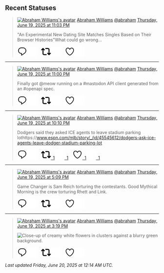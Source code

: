 ## Recent Statuses

> <a href="https://indieweb.social/@abraham"><img alt="Abraham Williams's avatar" src="https://cdn.masto.host/indiewebsocial/accounts/avatars/109/292/540/382/343/163/original/d00f2e03ce9c85b1.jpg" height="24" width="24" ></a> [Abraham Williams](https://indieweb.social/@abraham) [@abraham](https://indieweb.social/@abraham) [Thursday, June 19, 2025 at 11:03 PM](https://indieweb.social/@abraham/114712526122538712)
>
> &quot;An Experimental New Dating Site Matches Singles Based on Their Browser Histories&quot;What could go wrong...
>
> [![Reply](./images/reply_light.svg#gh-light-mode-only "Reply")](https://indieweb.social/@abraham/114712526122538712#gh-light-mode-only)[![Reply](./images/reply.svg#gh-dark-mode-only "Reply")](https://indieweb.social/@abraham/114712526122538712#gh-dark-mode-only)&emsp;[![Boost](./images/retweet_light.svg#gh-light-mode-only "Boost")](https://indieweb.social/@abraham/114712526122538712#gh-light-mode-only)[![Boost](./images/retweet.svg#gh-dark-mode-only "Boost")](https://indieweb.social/@abraham/114712526122538712#gh-dark-mode-only)&emsp;[![Favorite](./images/like_light.svg#gh-light-mode-only "Favorite")](https://indieweb.social/@abraham/114712526122538712#gh-light-mode-only)[![Favorite](./images/like.svg#gh-dark-mode-only "Favorite")](https://indieweb.social/@abraham/114712526122538712#gh-dark-mode-only)


---

> <a href="https://indieweb.social/@abraham"><img alt="Abraham Williams's avatar" src="https://cdn.masto.host/indiewebsocial/accounts/avatars/109/292/540/382/343/163/original/d00f2e03ce9c85b1.jpg" height="24" width="24" ></a> [Abraham Williams](https://indieweb.social/@abraham) [@abraham](https://indieweb.social/@abraham) [Thursday, June 19, 2025 at 11:00 PM](https://indieweb.social/@abraham/114712513520751589)
>
> Finally got @meow running on a #mastodon API client generated from an #openapi spec.
>
> [![Reply](./images/reply_light.svg#gh-light-mode-only "Reply")](https://indieweb.social/@abraham/114712513520751589#gh-light-mode-only)[![Reply](./images/reply.svg#gh-dark-mode-only "Reply")](https://indieweb.social/@abraham/114712513520751589#gh-dark-mode-only)&emsp;[![Boost](./images/retweet_light.svg#gh-light-mode-only "Boost")](https://indieweb.social/@abraham/114712513520751589#gh-light-mode-only)[![Boost](./images/retweet.svg#gh-dark-mode-only "Boost")](https://indieweb.social/@abraham/114712513520751589#gh-dark-mode-only)&emsp;[![Favorite](./images/like_light.svg#gh-light-mode-only "Favorite")](https://indieweb.social/@abraham/114712513520751589#gh-light-mode-only)[![Favorite](./images/like.svg#gh-dark-mode-only "Favorite")](https://indieweb.social/@abraham/114712513520751589#gh-dark-mode-only)


---

> <a href="https://indieweb.social/@abraham"><img alt="Abraham Williams's avatar" src="https://cdn.masto.host/indiewebsocial/accounts/avatars/109/292/540/382/343/163/original/d00f2e03ce9c85b1.jpg" height="24" width="24" ></a> [Abraham Williams](https://indieweb.social/@abraham) [@abraham](https://indieweb.social/@abraham) [Thursday, June 19, 2025 at 10:10 PM](https://indieweb.social/@abraham/114712315601303766)
>
> Dodgers said they asked ICE agents to leave stadium parking lothttps://www.espn.com/mlb/story/_/id/45545612/dodgers-ask-ice-agents-leave-dodger-stadium-parking-lot
>
> [![Reply](./images/reply_light.svg#gh-light-mode-only "Reply")](https://indieweb.social/@abraham/114712315601303766#gh-light-mode-only)[![Reply](./images/reply.svg#gh-dark-mode-only "Reply")](https://indieweb.social/@abraham/114712315601303766#gh-dark-mode-only)&emsp;[![Boost](./images/retweet_light.svg#gh-light-mode-only "Boost")&ensp;1](https://indieweb.social/@abraham/114712315601303766#gh-light-mode-only)[![Boost](./images/retweet.svg#gh-dark-mode-only "Boost")&ensp;1](https://indieweb.social/@abraham/114712315601303766#gh-dark-mode-only)&emsp;[![Favorite](./images/like_light.svg#gh-light-mode-only "Favorite")&ensp;1](https://indieweb.social/@abraham/114712315601303766#gh-light-mode-only)[![Favorite](./images/like.svg#gh-dark-mode-only "Favorite")&ensp;1](https://indieweb.social/@abraham/114712315601303766#gh-dark-mode-only)


---

> <a href="https://indieweb.social/@abraham"><img alt="Abraham Williams's avatar" src="https://cdn.masto.host/indiewebsocial/accounts/avatars/109/292/540/382/343/163/original/d00f2e03ce9c85b1.jpg" height="24" width="24" ></a> [Abraham Williams](https://indieweb.social/@abraham) [@abraham](https://indieweb.social/@abraham) [Thursday, June 19, 2025 at 5:09 PM](https://indieweb.social/@abraham/114711133577250268)
>
> Game Changer is Sam Reich torturing the contestants. Good Mythical Morning is the crew torturing Rhett and Link.
>
> [![Reply](./images/reply_light.svg#gh-light-mode-only "Reply")](https://indieweb.social/@abraham/114711133577250268#gh-light-mode-only)[![Reply](./images/reply.svg#gh-dark-mode-only "Reply")](https://indieweb.social/@abraham/114711133577250268#gh-dark-mode-only)&emsp;[![Boost](./images/retweet_light.svg#gh-light-mode-only "Boost")](https://indieweb.social/@abraham/114711133577250268#gh-light-mode-only)[![Boost](./images/retweet.svg#gh-dark-mode-only "Boost")](https://indieweb.social/@abraham/114711133577250268#gh-dark-mode-only)&emsp;[![Favorite](./images/like_light.svg#gh-light-mode-only "Favorite")](https://indieweb.social/@abraham/114711133577250268#gh-light-mode-only)[![Favorite](./images/like.svg#gh-dark-mode-only "Favorite")](https://indieweb.social/@abraham/114711133577250268#gh-dark-mode-only)


---

> <a href="https://indieweb.social/@abraham"><img alt="Abraham Williams's avatar" src="https://cdn.masto.host/indiewebsocial/accounts/avatars/109/292/540/382/343/163/original/d00f2e03ce9c85b1.jpg" height="24" width="24" ></a> [Abraham Williams](https://indieweb.social/@abraham) [@abraham](https://indieweb.social/@abraham) [Thursday, June 19, 2025 at 3:19 PM](https://indieweb.social/@abraham/114710701495592549)
>
> 
>
> ![Close-up of creamy white flowers in clusters against a blurry green background.](https://cdn.masto.host/indiewebsocial/media_attachments/files/114/710/701/368/074/172/original/a50e2142d8c5d0c5.jpg)
>
> [![Reply](./images/reply_light.svg#gh-light-mode-only "Reply")](https://indieweb.social/@abraham/114710701495592549#gh-light-mode-only)[![Reply](./images/reply.svg#gh-dark-mode-only "Reply")](https://indieweb.social/@abraham/114710701495592549#gh-dark-mode-only)&emsp;[![Boost](./images/retweet_light.svg#gh-light-mode-only "Boost")](https://indieweb.social/@abraham/114710701495592549#gh-light-mode-only)[![Boost](./images/retweet.svg#gh-dark-mode-only "Boost")](https://indieweb.social/@abraham/114710701495592549#gh-dark-mode-only)&emsp;[![Favorite](./images/like_light.svg#gh-light-mode-only "Favorite")](https://indieweb.social/@abraham/114710701495592549#gh-light-mode-only)[![Favorite](./images/like.svg#gh-dark-mode-only "Favorite")](https://indieweb.social/@abraham/114710701495592549#gh-dark-mode-only)


_Last updated Friday, June 20, 2025 at 12:14 AM UTC._
